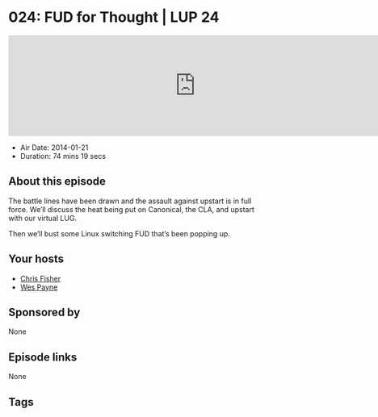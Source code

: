# 024: FUD for Thought | LUP 24

<iframe src="https://player.fireside.fm/v2/RUkczH-V+bES0yA3J?theme=dark" width="740" height="200" frameborder="0" scrolling="no"></iframe>

* Air Date: 2014-01-21
* Duration: 74 mins 19 secs

## About this episode

The battle lines have been drawn and the assault against upstart is in full force. We’ll discuss the heat being put on Canonical, the CLA, and upstart with our virtual LUG.

Then we’ll bust some Linux switching FUD that’s been popping up.

## Your hosts
* [Chris Fisher](https://linuxunplugged.com/hosts/chrislas)
* [Wes Payne](https://linuxunplugged.com/hosts/wes)

## Sponsored by

None



## Episode links

None



## Tags

